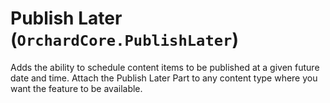 # Publish Later (`OrchardCore.PublishLater`)

Adds the ability to schedule content items to be published at a given future date and time. Attach the Publish Later Part to any content type where you want the feature to be available.